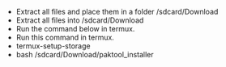  * Extract all files and place them in a folder /sdcard/Download
 * Extract all files into /sdcard/Download
 * Run the command below in termux.
 * Run this command in termux.
 * termux-setup-storage
 * bash /sdcard/Download/paktool_installer